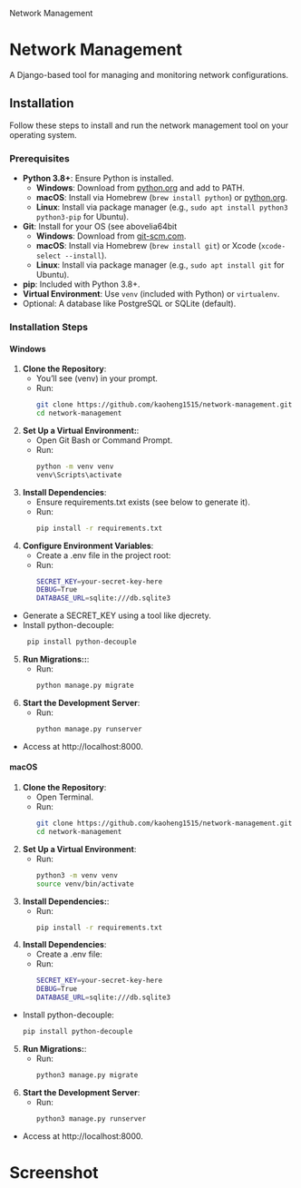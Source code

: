 Network Management
# Network Management

A Django-based tool for managing and monitoring network configurations.

## Installation

Follow these steps to install and run the network management tool on your operating system.

### Prerequisites
- **Python 3.8+**: Ensure Python is installed.
  - **Windows**: Download from [python.org](https://www.python.org) and add to PATH.
  - **macOS**: Install via Homebrew (`brew install python`) or [python.org](https://www.python.org).
  - **Linux**: Install via package manager (e.g., `sudo apt install python3 python3-pip` for Ubuntu).
- **Git**: Install for your OS (see abovelia64bit
  - **Windows**: Download from [git-scm.com](https://git-scm.com).
  - **macOS**: Install via Homebrew (`brew install git`) or Xcode (`xcode-select --install`).
  - **Linux**: Install via package manager (e.g., `sudo apt install git` for Ubuntu).
- **pip**: Included with Python 3.8+.
- **Virtual Environment**: Use `venv` (included with Python) or `virtualenv`.
- Optional: A database like PostgreSQL or SQLite (default).

### Installation Steps

#### Windows
1. **Clone the Repository**:
   - You’ll see (venv) in your prompt.
   - Run:
     ```bash
     git clone https://github.com/kaoheng1515/network-management.git
     cd network-management
2. **Set Up a Virtual Environment:**:
   - Open Git Bash or Command Prompt.
   - Run:
     ```bash
     python -m venv venv
     venv\Scripts\activate
3. **Install Dependencies**:
   - Ensure requirements.txt exists (see below to generate it).
   - Run:
     ```bash
     pip install -r requirements.txt
4. **Configure Environment Variables**:
   - Create a .env file in the project root:
   - Run:
     ```bash
     SECRET_KEY=your-secret-key-here
     DEBUG=True
     DATABASE_URL=sqlite:///db.sqlite3
  - Generate a SECRET_KEY using a tool like djecrety.
  - Install python-decouple:
    ```bash
     pip install python-decouple
5. **Run Migrations::**:
   - Run:
     ```bash
     python manage.py migrate
5. **Start the Development Server**:
   - Run:
     ```bash
     python manage.py runserver
  - Access at http://localhost:8000.
#### macOS
1. **Clone the Repository**:
   - Open Terminal.
   - Run:
     ```bash
     git clone https://github.com/kaoheng1515/network-management.git
     cd network-management
2. **Set Up a Virtual Environment**:
   - Run:
     ```bash
     python3 -m venv venv
     source venv/bin/activate
3. **Install Dependencies:**:
   - Run:
     ```bash
     pip install -r requirements.txt
4. **Install Dependencies**:
   - Create a .env file:
   - Run:
     ```bash
     SECRET_KEY=your-secret-key-here
     DEBUG=True
     DATABASE_URL=sqlite:///db.sqlite3
  - Install python-decouple:
     ```bash
     pip install python-decouple
5. **Run Migrations:**:
   - Run:
     ```bash
     python3 manage.py migrate
6. **Start the Development Server**:
   - Run:
     ```bash
     python3 manage.py runserver
  - Access at http://localhost:8000.
# Screenshot 

